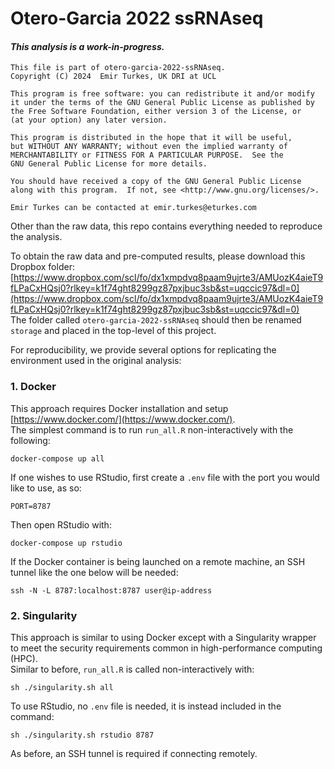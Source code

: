 # Otero-Garcia 2022 ssRNAseq
#### *This analysis is a work-in-progress.*

```
This file is part of otero-garcia-2022-ssRNAseq.
Copyright (C) 2024  Emir Turkes, UK DRI at UCL

This program is free software: you can redistribute it and/or modify
it under the terms of the GNU General Public License as published by
the Free Software Foundation, either version 3 of the License, or
(at your option) any later version.

This program is distributed in the hope that it will be useful,
but WITHOUT ANY WARRANTY; without even the implied warranty of
MERCHANTABILITY or FITNESS FOR A PARTICULAR PURPOSE.  See the
GNU General Public License for more details.

You should have received a copy of the GNU General Public License
along with this program.  If not, see <http://www.gnu.org/licenses/>.

Emir Turkes can be contacted at emir.turkes@eturkes.com
```

Other than the raw data, this repo contains everything needed to reproduce the analysis.

To obtain the raw data and pre-computed results, please download this Dropbox folder:  
[https://www.dropbox.com/scl/fo/dx1xmpdvq8paam9ujrte3/AMUozK4aieT9fLPaCxHQsj0?rlkey=k1f74ght8299gz87pxjbuc3sb&st=uqccic97&dl=0](https://www.dropbox.com/scl/fo/dx1xmpdvq8paam9ujrte3/AMUozK4aieT9fLPaCxHQsj0?rlkey=k1f74ght8299gz87pxjbuc3sb&st=uqccic97&dl=0)  
The folder called `otero-garcia-2022-ssRNAseq` should then be renamed `storage` and placed in the top-level of this project.

For reproducibility, we provide several options for replicating the environment used in the original analysis:

### 1. Docker

This approach requires Docker installation and setup [https://www.docker.com/](https://www.docker.com/).  
The simplest command is to run `run_all.R` non-interactively with the following:

```
docker-compose up all
```

If one wishes to use RStudio, first create a `.env` file with the port you would like to use, as so:

```
PORT=8787
```

Then open RStudio with:

```
docker-compose up rstudio
```

If the Docker container is being launched on a remote machine, an SSH tunnel like the one below will be needed:

```
ssh -N -L 8787:localhost:8787 user@ip-address
```

### 2. Singularity

This approach is similar to using Docker except with a Singularity wrapper to meet the security requirements common in high-performance computing (HPC).  
Similar to before, `run_all.R` is called non-interactively with:

```
sh ./singularity.sh all
```

To use RStudio, no `.env` file is needed, it is instead included in the command:

```
sh ./singularity.sh rstudio 8787
```

As before, an SSH tunnel is required if connecting remotely.
